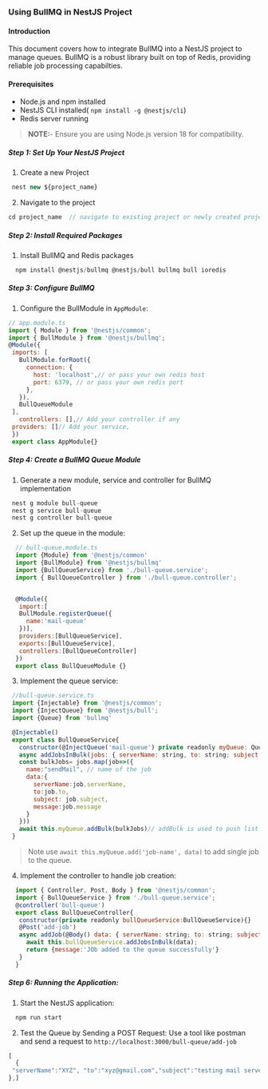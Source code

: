 ### Using BullMQ in NestJS Project

#### Introduction
This document covers how to integrate BullMQ into a NestJS project to manage queues. BullMQ is a robust library built on top of Redis, providing reliable job processing capabilties.

#### Prerequisites
 - Node.js and npm installed
 - NestJS CLI installed( `npm install -g @nestjs/cli`)
 - Redis server running
 > **NOTE:**-  Ensure you are using Node.js version 18 for compatibility.
##### Step 1: Set Up Your NestJS Project
1. Create a new Project
 ```js 
  nest new ${project_name}
  ``` 
2. Navigate to the project
  ```js
 cd project_name  // navigate to existing project or newly created project.
  ```
##### Step 2: Install Required Packages
 1. Install BullMQ and Redis packages
  ```js
    npm install @nestjs/bullmq @nestjs/bull bullmq bull ioredis
  ```

##### Step 3: Configure BullMQ
 1. Configure the BullModule in `AppModule`:
 ```js
 // app.module.ts
import { Module } from '@nestjs/common';
import { BullModule } from '@nestjs/bullmq';
@Module({
  imports: [
    BullModule.forRoot({
      connection: {
        host: 'localhost',// or pass your own redis host
        port: 6379, // or pass your own redis port
      },
    }),
    BullQueueModule
  ],
    controllers: [],// Add your controller if any
  providers: []// Add your service,
  })
  export class AppModule{}
 ```

 ##### Step 4: Create a BullMQ Queue Module
 1. Generate a new module, service and controller for BullMQ implementation
  ```js
   nest g module bull-queue
   nest g service bull-queue
   nest g controller bull-queue
  ```
  2. Set up the queue in the module:
   ```js
     // bull-queue.module.ts
     import {Module} from '@nestjs/common'
     import {BullModule} from '@nestjs/bullmq'
     import {BullQueueService} from './bull-queue.service';
     import { BullQueueController } from './bull-queue.controller';


     @Module({
      import:[
      BullModule.registerQueue({
        name:'mail-queue'
      })],
      providers:[BullQueueService],
      exports:[BullQueueService],
      controllers:[BullQueueController]
     })
     export class BullQueueModule {}
   ```
   3. Implement the queue service:
   ```js
    //bull-queue.service.ts
    import {Injectable} from '@nestjs/common';
    import {InjectQueue} from '@nestjs/bull';
    import {Queue} from 'bullmq'

    @Injectable()
    export class BullQueueService{
      constructor(@InjectQueue('mail-queue') private readonly myQueue: Queue){}
      async addJobsInBulk(jobs: { serverName: string, to: string; subject: string; message: any }[])
      const bulkJobs= jobs.map(job=>({
        name:"sendMail", // name of the job
        data:{
          serverName:job.serverName,
          to:job.to,
          subject: job.subject,
          message:job.message
        }
      }))
      await this.myQueue.addBulk(bulkJobs)// addBulk is used to push list of jobs at a time in queue
    }
   ```
  > Note use `await this.myQueue.add('job-name', data)` to add single job to the queue.

   4. Implement the controller to handle job creation:
   ```js
     import { Controller, Post, Body } from '@nestjs/common';
     import { BullQueueService } from './bull-queue.service';
     @controller('bull-queue')
     export class BullQueueController{
      constructor(private readonly bullQueueService:BullQueueService){}
      @Post('add-job')
      async addJob(@Body() data: { serverName: string; to: string; subject: string; message: any }[],){
        await this.bullQueueService.addJobsInBulk(data);
        return {message:'JOb added to the queue successfully'}
      }
     }
   ```
   ##### Step 6: Running the Application:
   1. Start the NestJS application:
   ```js
     npm run start
   ```
   2. Test the Queue by Sending a POST Request:
  Use a tool like postman and send a request to `http://localhost:3000/bull-queue/add-job`
   ```js
[
     {
    "serverName":"XYZ", "to":"xyz@gmail.com","subject":"testing mail server","message":"<h1>Hi</h1>"
},]
   ```

